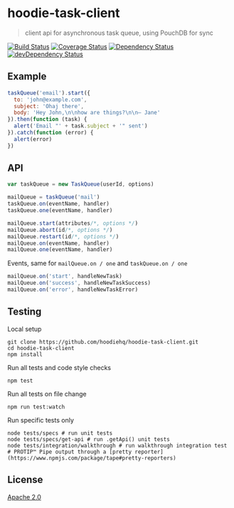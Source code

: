 # hoodie-task-client

> client api for asynchronous task queue, using PouchDB for sync

[![Build Status](https://travis-ci.org/hoodiehq/hoodie-task-client.svg?branch=master)](https://travis-ci.org/hoodiehq/hoodie-task-client)
[![Coverage Status](https://coveralls.io/repos/hoodiehq/hoodie-task-client/badge.svg?branch=master)](https://coveralls.io/r/hoodiehq/hoodie-task-client?branch=master)
[![Dependency Status](https://david-dm.org/hoodiehq/hoodie-task-client.svg)](https://david-dm.org/hoodiehq/hoodie-task-client)
[![devDependency Status](https://david-dm.org/hoodiehq/hoodie-task-client/dev-status.svg)](https://david-dm.org/hoodiehq/hoodie-task-client#info=devDependencies)

## Example

```js
taskQueue('email').start({
  to: 'john@example.com',
  subject: 'Ohaj there',
  body: 'Hey John,\n\nhow are things?\n\n– Jane'
}).then(function (task) {
  alert('Email "' + task.subject + '" sent')
}).catch(function (error) {
  alert(error)
})
```

## API

```js
var taskQueue = new TaskQueue(userId, options)

mailQueue = taskQueue('mail')
taskQueue.on(eventName, handler)
taskQueue.one(eventName, handler)

mailQueue.start(attributes/*, options */)
mailQueue.abort(id/*, options */)
mailQueue.restart(id/*, options */)
mailQueue.on(eventName, handler)
mailQueue.one(eventName, handler)
```

Events, same for `mailQueue.on / one` and `taskQueue.on / one`

```js
mailQueue.on('start', handleNewTask)
mailQueue.on('success', handleNewTaskSuccess)
mailQueue.on('error', handleNewTaskError)
```

## Testing

Local setup

```
git clone https://github.com/hoodiehq/hoodie-task-client.git
cd hoodie-task-client
npm install
```

Run all tests and code style checks

```
npm test
```

Run all tests on file change

```
npm run test:watch
```

Run specific tests only

```
node tests/specs # run unit tests
node tests/specs/get-api # run .getApi() unit tests
node tests/integration/walkthrough # run walkthrough integration test
# PROTIP™ Pipe output through a [pretty reporter](https://www.npmjs.com/package/tape#pretty-reporters)
```


## License

[Apache 2.0](http://www.apache.org/licenses/LICENSE-2.0)
